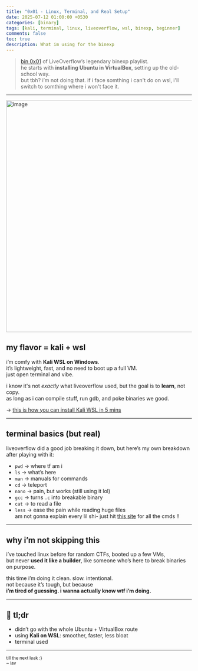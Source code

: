 ```yaml
---
title: "0x01 - Linux, Terminal, and Real Setup"
date: 2025-07-12 01:00:00 +0530
categories: [binary]
tags: [kali, terminal, linux, liveoverflow, wsl, binexp, beginner]
comments: false
toc: true
description: What im using for the binexp
---
```


>[ bin 0x01](https://www.youtube.com/watch?v=navuBR4aJSs&list=PLhixgUqwRTjxglIswKp9mpkfPNfHkzyeN&index=2) of LiveOverflow’s legendary binexp playlist.  
he starts with **installing Ubuntu in VirtualBox**, setting up the old-school way.  
but tbh? i’m not doing that.
if i face somthing i can't do on wsl,
i'll switch to somthing where i won't face it.

---
<img width="1115" height="628" alt="image" src="https://github.com/user-attachments/assets/0b21e108-4bb3-4a28-bacf-6b449b8f301e" alt="Wsl Kali "/>

## my flavor = kali + wsl

i’m comfy with **Kali WSL on Windows**.  
it’s lightweight, fast, and no need to boot up a full VM.  
just open terminal and vibe.

i know it's not *exactly* what liveoverflow used, but the goal is to **learn**, not copy.  
as long as i can compile stuff, run gdb, and poke binaries we good.

→ [this is how you can install Kali WSL in 5 mins](https://docs.kali.org/kali-infrastructure/kali-on-the-windows-subsystem-for-linux)

---

## terminal basics (but real)

liveoverflow did a good job breaking it down, but here’s my own breakdown after playing with it:

- `pwd` → where tf am i
- `ls` → what’s here
- `man` → manuals for commands
- `cd` → teleport
- `nano` → pain, but works (still using it lol)
- `gcc` → turns `.c` into breakable binary
- `cat` → to read a file
- `less` → ease the pain while reading huge files <br>
am not gonna explain every lil shi- just hit [this site](https://www.geeksforgeeks.org/linux-unix/linux-commands-cheat-sheet/) for all the cmds !!
---

## why i’m not skipping this

i’ve touched linux before for random CTFs, booted up a few VMs,  
but never **used it like a builder**, like someone who’s here to break binaries on purpose.

this time i’m doing it clean. slow. intentional.  
not because it’s tough, but because  
**i’m tired of guessing. i wanna actually know wtf i’m doing.**

---

## 💭 tl;dr

- didn’t go with the whole Ubuntu + VirtualBox route  
- using **Kali on WSL**: smoother, faster, less bloat  
- terminal used

---


<sub>till the next leak :} <br>
~ lav</sub>
